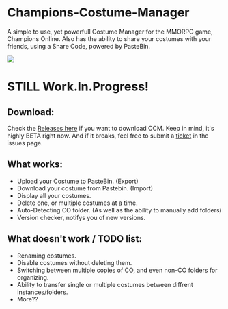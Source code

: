 # Champions-Costume-Manager
A simple to use, yet powerfull Costume Manager for the MMORPG game, Champions Online. Also has the ability to share your costumes with your friends, using a Share Code, powered by PasteBin.

![](http://i.gyazo.com/38429c5435e7efda3ad854b8bb91a6a6.png)

# STILL Work.In.Progress!
## Download:
Check the [Releases here](https://github.com/Norway174/Champions-Costume-Manager/releases) if you want to download CCM.
Keep in mind, it's highly BETA right now. And if it breaks, feel free to submit a [ticket](https://github.com/Norway174/Champions-Costume-Manager/issues) in the issues page.

## What works:
- Upload your Costume to PasteBin. (Export)
- Download your costume from Pastebin. (Import)
- Display all your costumes.
- Delete one, or multiple costumes at a time.
- Auto-Detecting CO folder. (As well as the ability to manually add folders)
- Version checker, notifys you of new versions.

## What doesn't work / TODO list:

- Renaming costumes.
- Disable costumes without deleting them.
- Switching between multiple copies of CO, and even non-CO folders for organizing.
- Ability to transfer single or multiple costumes between diffrent instances/folders.
- More??
